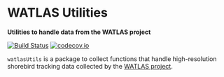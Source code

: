 # WATLAS Utilities

**Utilities to handle data from the WATLAS project**

[![Build Status](https://travis-ci.org/pratikunterwegs/watlasUtils.svg?branch=master)](https://travis-ci.org/pratikunterwegs/watlasUtils) [![codecov.io](https://codecov.io/github/pratikunterwegs/watlasUtils/coverage.svg?branch=master)](https://codecov.io/github/pratikunterwegs/watlasUtils/branch/master)

`watlasUtils` is a package to collect functions that handle high-resolution shorebird tracking data collected by the [WATLAS project](https://www.nioz.nl/en/about/cos/coastal-movement-ecology/shorebird-tracking/watlas-tracking-regional-movements).
